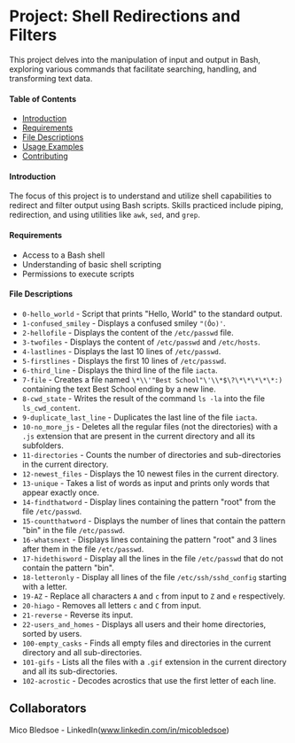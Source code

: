 # Project: Shell Redirections and Filters

This project delves into the manipulation of input and output in Bash, exploring various commands that facilitate searching, handling, and transforming text data.

#### Table of Contents

- [Introduction](#introduction)
- [Requirements](#requirements)
- [File Descriptions](#file-descriptions)
- [Usage Examples](#usage-examples)
- [Contributing](#contributing)

#### Introduction

The focus of this project is to understand and utilize shell capabilities to redirect and filter output using Bash scripts. Skills practiced include piping, redirection, and using utilities like `awk`, `sed`, and `grep`.

#### Requirements

- Access to a Bash shell
- Understanding of basic shell scripting
- Permissions to execute scripts

#### File Descriptions

- `0-hello_world` - Script that prints "Hello, World" to the standard output.
- `1-confused_smiley` - Displays a confused smiley `"(Ôo)'`.
- `2-hellofile` - Displays the content of the `/etc/passwd` file.
- `3-twofiles` - Displays the content of `/etc/passwd` and `/etc/hosts`.
- `4-lastlines` - Displays the last 10 lines of `/etc/passwd`.
- `5-firstlines` - Displays the first 10 lines of `/etc/passwd`.
- `6-third_line` - Displays the third line of the file `iacta`.
- `7-file` - Creates a file named `\*\\'"Best School"\'\\*$\?\*\*\*\*\*:)` containing the text Best School ending by a new line.
- `8-cwd_state` - Writes the result of the command `ls -la` into the file `ls_cwd_content`.
- `9-duplicate_last_line` - Duplicates the last line of the file `iacta`.
- `10-no_more_js` - Deletes all the regular files (not the directories) with a `.js` extension that are present in the current directory and all its subfolders.
- `11-directories` - Counts the number of directories and sub-directories in the current directory.
- `12-newest_files` - Displays the 10 newest files in the current directory.
- `13-unique` - Takes a list of words as input and prints only words that appear exactly once.
- `14-findthatword` - Display lines containing the pattern "root" from the file `/etc/passwd`.
- `15-countthatword` - Displays the number of lines that contain the pattern "bin" in the file `/etc/passwd`.
- `16-whatsnext` - Displays lines containing the pattern "root" and 3 lines after them in the file `/etc/passwd`.
- `17-hidethisword` - Display all the lines in the file `/etc/passwd` that do not contain the pattern "bin".
- `18-letteronly` - Display all lines of the file `/etc/ssh/sshd_config` starting with a letter.
- `19-AZ` - Replace all characters `A` and `c` from input to `Z` and `e` respectively.
- `20-hiago` - Removes all letters `c` and `C` from input.
- `21-reverse` - Reverse its input.
- `22-users_and_homes` - Displays all users and their home directories, sorted by users.
- `100-empty_casks` - Finds all empty files and directories in the current directory and all sub-directories.
- `101-gifs` - Lists all the files with a `.gif` extension in the current directory and all its sub-directories.
- `102-acrostic` - Decodes acrostics that use the first letter of each line.

## Collaborators
Mico Bledsoe - LinkedIn(www.linkedin.com/in/micobledsoe)

